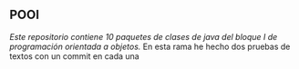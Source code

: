 ## POOI
*Este repositorio contiene 10 paquetes de clases de java del bloque I de programación orientada a objetos.*
En esta rama he hecho dos pruebas de textos con un commit en cada una


